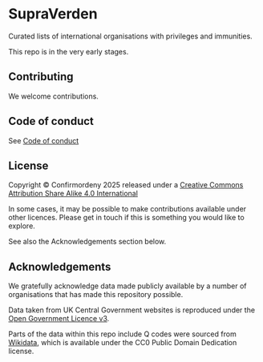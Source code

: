 # SupraVerden
Curated lists of international organisations with privileges and immunities.

This repo is in the very early stages.

## Contributing

We welcome contributions.

## Code of conduct
See [Code of conduct](CODE_OF_CONDUCT.md)

## License
Copyright © Confirmordeny 2025 released under a [Creative Commons Attribution Share Alike 4.0 International](LICENSE.md)

In some cases, it may be possible to make contributions available under other licences. Please get in touch if this is something you would like to explore.

See also the Acknowledgements section below.

## Acknowledgements
We gratefully acknowledge data made publicly available by a number of organisations that has made this repository possible.

Data taken from UK Central Government websites is reproduced under the [Open Government Licence v3](http://www.nationalarchives.gov.uk/doc/open-government-licence/version/3/).

Parts of the data within this repo include Q codes were sourced from [Wikidata](https://www.wikidata.org/wiki/Wikidata:Main_Page), which is available under the CC0 Public Domain Dedication license. 

